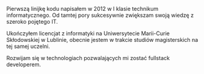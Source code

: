 Pierwszą linijkę kodu napisałem w 2012 w I klasie technikum informatycznego. Od tamtej pory sukcesywnie zwiększam swoją wiedzę z szeroko pojętego IT.

Ukończyłem licencjat z informatyki na Uniwersytecie Marii-Curie Skłodowskiej w Lublinie, obecnie jestem w trakcie studiów magisterskich na tej samej uczelni.

Rozwijam się w technologiach pozwalających mi zostać fullstack developerem.
